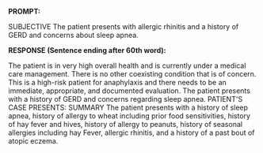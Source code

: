 **PROMPT:**

SUBJECTIVE The patient presents with allergic rhinitis and a history of GERD and concerns about sleep apnea. 

**RESPONSE (Sentence ending after 60th word):**

The patient is in very high overall health and is currently under a medical care management. There is no other coexisting condition that is of concern. This is a high-risk patient for anaphylaxis and there needs to be an immediate, appropriate, and documented evaluation. The patient presents with a history of GERD and concerns regarding sleep apnea. PATIENT'S CASE PRESENTS: SUMMARY The patient presents with a history of sleep apnea, history of allergy to wheat including prior food sensitivities, history of hay fever and hives, history of allergy to peanuts, history of seasonal allergies including hay Fever, allergic rhinitis, and a history of a past bout of atopic eczema. 